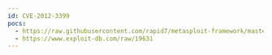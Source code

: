 ```yaml
---
id: CVE-2012-3399
pocs:
  - https://raw.githubusercontent.com/rapid7/metasploit-framework/master/modules/exploits/unix/webapp/basilic_diff_exec.rb
  - https://www.exploit-db.com/raw/19631
---
```

